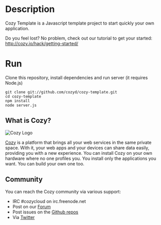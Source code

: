 # Description

Cozy Template is a Javascript template project to start quickly your own 
application.

Do you feel lost? No problem, check out our tutorial to get your started: 
http://cozy.io/hack/getting-started/

# Run

Clone this repository, install dependencies and run server (it requires Node.js)

    git clone git://github.com/cozyd/cozy-template.git
    cd cozy-template
    npm install
    node server.js

## What is Cozy?

![Cozy Logo](https://raw.github.com/mycozycloud/cozy-setup/gh-pages/assets/images/happycloud.png)

[Cozy](http://cozy.io) is a platform that brings all your web services in the
same private space.  With it, your web apps and your devices can share data
easily, providing you
with a new experience. You can install Cozy on your own hardware where no one
profiles you. You install only the applications you want. You can build your
own one too.

## Community 

You can reach the Cozy community via various support:

* IRC #cozycloud on irc.freenode.net
* Post on our [Forum](https://forum.cozy.io)
* Post issues on the [Github repos](https://github.com/cozy/)
* Via [Twitter](http://twitter.com/mycozycloud)
